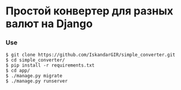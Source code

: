 # Простой конвертер для разных валют на Django
### Use
```
$ git clone https://github.com/IskandarGIR/simple_converter.git
$ cd simple_converter/
$ pip install -r requirements.txt
$ cd app/
$ ./manage.py migrate
$ ./manage.py runserver
```